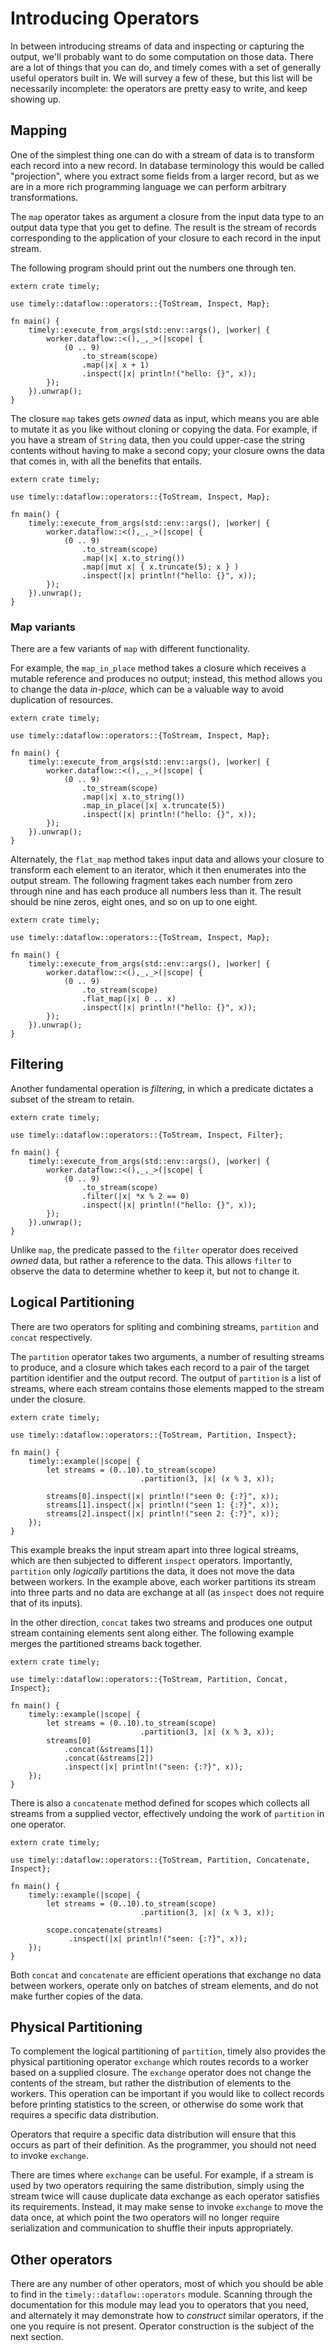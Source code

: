 # Introducing Operators

In between introducing streams of data and inspecting or capturing the output, we'll probably want to do some computation on those data. There are a lot of things that you can do, and timely comes with a set of generally useful operators built in. We will survey a few of these, but this list will be necessarily incomplete: the operators are pretty easy to write, and keep showing up.

## Mapping

One of the simplest thing one can do with a stream of data is to transform each record into a new record. In database terminology this would be called "projection", where you extract some fields from a larger record, but as we are in a more rich programming language we can perform arbitrary transformations.

The `map` operator takes as argument a closure from the input data type to an output data type that you get to define. The result is the stream of records corresponding to the application of your closure to each record in the input stream.

The following program should print out the numbers one through ten.

```rust,no_run
extern crate timely;

use timely::dataflow::operators::{ToStream, Inspect, Map};

fn main() {
    timely::execute_from_args(std::env::args(), |worker| {
        worker.dataflow::<(),_,_>(|scope| {
            (0 .. 9)
                .to_stream(scope)
                .map(|x| x + 1)
                .inspect(|x| println!("hello: {}", x));
        });
    }).unwrap();
}
```

The closure `map` takes gets *owned* data as input, which means you are able to mutate it as you like without cloning or copying the data. For example, if you have a stream of `String` data, then you could upper-case the string contents without having to make a second copy; your closure owns the data that comes in, with all the benefits that entails.

```rust,no_run
extern crate timely;

use timely::dataflow::operators::{ToStream, Inspect, Map};

fn main() {
    timely::execute_from_args(std::env::args(), |worker| {
        worker.dataflow::<(),_,_>(|scope| {
            (0 .. 9)
                .to_stream(scope)
                .map(|x| x.to_string())
                .map(|mut x| { x.truncate(5); x } )
                .inspect(|x| println!("hello: {}", x));
        });
    }).unwrap();
}
```

### Map variants

There are a few variants of `map` with different functionality. 

For example, the `map_in_place` method takes a closure which receives a mutable reference and produces no output; instead, this method allows you to change the data *in-place*, which can be a valuable way to avoid duplication of resources. 

```rust,no_run
extern crate timely;

use timely::dataflow::operators::{ToStream, Inspect, Map};

fn main() {
    timely::execute_from_args(std::env::args(), |worker| {
        worker.dataflow::<(),_,_>(|scope| {
            (0 .. 9)
                .to_stream(scope)
                .map(|x| x.to_string())
                .map_in_place(|x| x.truncate(5))
                .inspect(|x| println!("hello: {}", x));
        });
    }).unwrap();
}
```

Alternately, the `flat_map` method takes input data and allows your closure to transform each element to an iterator, which it then enumerates into the output stream. The following fragment takes each number from zero through nine and has each produce all numbers less than it. The result should be nine zeros, eight ones, and so on up to one eight.

```rust,no_run
extern crate timely;

use timely::dataflow::operators::{ToStream, Inspect, Map};

fn main() {
    timely::execute_from_args(std::env::args(), |worker| {
        worker.dataflow::<(),_,_>(|scope| {
            (0 .. 9)
                .to_stream(scope)
                .flat_map(|x| 0 .. x)
                .inspect(|x| println!("hello: {}", x));
        });
    }).unwrap();
}
```

## Filtering

Another fundamental operation is *filtering*, in which a predicate dictates a subset of the stream to retain. 

```rust,no_run
extern crate timely;

use timely::dataflow::operators::{ToStream, Inspect, Filter};

fn main() {
    timely::execute_from_args(std::env::args(), |worker| {
        worker.dataflow::<(),_,_>(|scope| {
            (0 .. 9)
                .to_stream(scope)
                .filter(|x| *x % 2 == 0)
                .inspect(|x| println!("hello: {}", x));
        });
    }).unwrap();
}
```

Unlike `map`, the predicate passed to the `filter` operator does received *owned* data, but rather a reference to the data. This allows `filter` to observe the data to determine whether to keep it, but not to change it.

## Logical Partitioning

There are two operators for spliting and combining streams, `partition` and `concat` respectively. 

The `partition` operator takes two arguments, a number of resulting streams to produce, and a closure which takes each record to a pair of the target partition identifier and the output record. The output of `partition` is a list of streams, where each stream contains those elements mapped to the stream under the closure.

```rust,no_run
extern crate timely;

use timely::dataflow::operators::{ToStream, Partition, Inspect};

fn main() {
    timely::example(|scope| {
        let streams = (0..10).to_stream(scope)
                             .partition(3, |x| (x % 3, x));

        streams[0].inspect(|x| println!("seen 0: {:?}", x));
        streams[1].inspect(|x| println!("seen 1: {:?}", x));
        streams[2].inspect(|x| println!("seen 2: {:?}", x));
    });
}
```

This example breaks the input stream apart into three logical streams, which are then subjected to different `inspect` operators. Importantly, `partition` only *logically* partitions the data, it does not move the data between workers. In the example above, each worker partitions its stream into three parts and no data are exchange at all (as `inspect` does not require that of its inputs).

In the other direction, `concat` takes two streams and produces one output stream containing elements sent along either. The following example merges the partitioned streams back together.

```rust,no_run
extern crate timely;

use timely::dataflow::operators::{ToStream, Partition, Concat, Inspect};

fn main() {
    timely::example(|scope| {
        let streams = (0..10).to_stream(scope)
                             .partition(3, |x| (x % 3, x));
        streams[0]
            .concat(&streams[1])
            .concat(&streams[2])
            .inspect(|x| println!("seen: {:?}", x));
    });
}
```

There is also a `concatenate` method defined for scopes which collects all streams from a supplied vector, effectively undoing the work of `partition` in one operator.

```rust,no_run
extern crate timely;

use timely::dataflow::operators::{ToStream, Partition, Concatenate, Inspect};

fn main() {
    timely::example(|scope| {
        let streams = (0..10).to_stream(scope)
                             .partition(3, |x| (x % 3, x));

        scope.concatenate(streams)
             .inspect(|x| println!("seen: {:?}", x));
    });
}
```

Both `concat` and `concatenate` are efficient operations that exchange no data between workers, operate only on batches of stream elements, and do not make further copies of the data.

## Physical Partitioning

To complement the logical partitioning of `partition`, timely also provides the physical partitioning operator `exchange` which routes records to a worker based on a supplied closure. The `exchange` operator does not change the contents of the stream, but rather the distribution of elements to the workers. This operation can be important if you would like to collect records before printing statistics to the screen, or otherwise do some work that requires a specific data distribution.

Operators that require a specific data distribution will ensure that this occurs as part of their definition. As the programmer, you should not need to invoke `exchange`. 

There are times where `exchange` can be useful. For example, if a stream is used by two operators requiring the same distribution, simply using the stream twice will cause duplicate data exchange as each operator satisfies its requirements. Instead, it may make sense to invoke `exchange` to move the data once, at which point the two operators will no longer require serialization and communication to shuffle their inputs appropriately.

## Other operators

There are any number of other operators, most of which you should be able to find in the `timely::dataflow::operators` module. Scanning through the documentation for this module may lead you to operators that you need, and alternately it may demonstrate how to *construct* similar operators, if the one you require is not present. Operator construction is the subject of the next section.